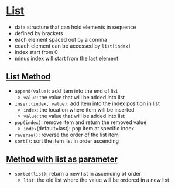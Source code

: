 # [List](https://github.com/HidayatRivai2020/Python/tree/main/list/list.py)
- data structure that can hold elements in sequence
- defined by brackets
- each element spaced out by a comma
- ecach element can be accessed by `list[index]`
- index start from 0
- minus index will start from the last element

## [List Method](https://github.com/HidayatRivai2020/Python/tree/main/list/list_method.py)
- `append(value)`: add item into the end of list
    - `value`: the value that will be added into list
- `insert(index, value)`: add item into the index position in list
    - `index`: the location where item will be inserted
    - `value`: the value that will be added into list
- `pop(index)`: remove item and return the removed value
    - `index`(default=last): pop item at specific index
- `reverse()`: reverse the order of the list item
- `sort()`: sort the item list in order ascending

## [Method with list as parameter](https://github.com/HidayatRivai2020/Python/tree/main/list/method_with_list.py)
- `sorted(list)`: return a new list in ascending of order
    - `list`: the old list where the value will be ordered in a new list 